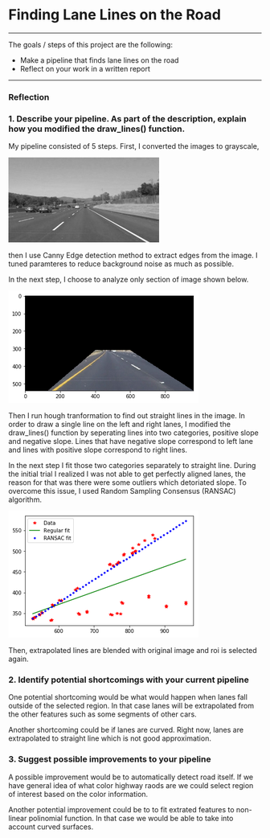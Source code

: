 # **Finding Lane Lines on the Road** 

---

The goals / steps of this project are the following:
* Make a pipeline that finds lane lines on the road
* Reflect on your work in a written report


[//]: # (Image References)

[image1]: ./examples/region_of_interest.png "ROI"
[image2]: ./examples/grayscale.jpg "Grayscale"
[image3]: ./examples/ransac_example.png "RANSAC"
---

### Reflection

### 1. Describe your pipeline. As part of the description, explain how you modified the draw_lines() function.

My pipeline consisted of 5 steps. First, I converted the images to grayscale, 

![alt text](./examples/grayscale.jpg)

then I use Canny Edge detection method to extract edges from the image. I tuned paramteres to reduce background
noise as much as possible. 

In the next step, I choose to analyze only section of image shown below.

![alt text](./examples/region_of_interest.png)     

Then I run hough tranformation to find out straight lines in the image. 
In order to draw a single line on the left and right lanes, I modified the draw_lines() function by 
seperating lines into two categories, positive slope and negative slope. Lines that have negative slope correspond
to left lane and lines with positive slope correspond to right lines. 

In the next step I fit those two categories separately to straight line. During the initial trial I realized 
I was not able to get perfectly aligned lanes, the reason for that was there were some outliers which detoriated 
slope. To overcome this issue, I used Random Sampling Consensus (RANSAC) algorithm. 

![alt text](./examples/ransac_example.png)
  
Then, extrapolated lines are blended with original image and roi is selected again.

### 2. Identify potential shortcomings with your current pipeline

One potential shortcoming would be what would happen when lanes fall outside of the selected region. 
In that case lanes will be extrapolated from the other features such as some segments of other cars.  

Another shortcoming could be if lanes are curved. Right now, lanes are extrapolated to straight line
which is not good approximation. 

### 3. Suggest possible improvements to your pipeline

A possible improvement would be to automatically detect road itself. If we have general idea of what color
highway raods are we could select region of interest based on the color information. 

Another potential improvement could be to to fit extrated features to non-linear polinomial function. 
In that case we would be able to take into account curved surfaces. 
